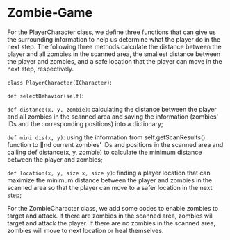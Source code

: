 # Zombie-Game

For the PlayerCharacter class, we define three functions that can give us the surrounding information
to help us determine what the player do in the next step. The following three methods calculate
the distance between the player and all zombies in the scanned area, the smallest distance between
the player and zombies, and a safe location that the player can move in the next step, respectively.

``class PlayerCharacter(ICharacter)``:

``def selectBehavior(self)``:

``def distance(x, y, zombie)``: calculating the distance between the player and all zombies in
the scanned area and saving the information (zombies' IDs and the corresponding positions) into a
dictionary;

``def mini dis(x, y)``: using the information from self.getScanResults() function to nd
current zombies' IDs and positions in the scanned area and calling def distance(x, y, zombie) to
calculate the minimum distance between the player and zombies;

``def location(x, y, size x, size y)``: finding a player location that can maximize the
minimum distance between the player and zombies in the scanned area so that the player can move
to a safer location in the next step;

For the ZombieCharacter class, we add some codes to enable zombies to target and attack. If
there are zombies in the scanned area, zombies will target and attack the player. If there are no
zombies in the scanned area, zombies will move to next location or heal themselves.
